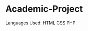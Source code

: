 # Academic-Project
 Languages Used:
              HTML
              CSS
              PHP
              
